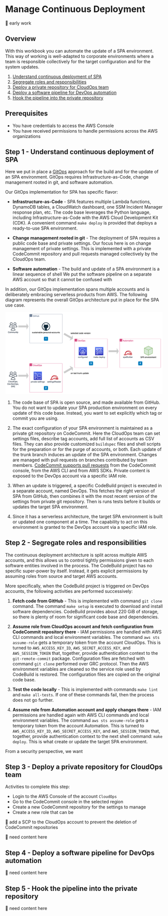 # Manage Continuous Deployment

:construction: early work

## Overview
With this workbook you can automate the update of a SPA environment. This way of working is well-adapted to corporate environments where a team is responsible collectively for the target configuration and for the system updates.

1. [Understand continuous deployment of SPA](#step-1)
2. [Segregate roles and responsibilities](#step-2)
3. [Deploy a private repository for CloudOps team](#step-3)
4. [Deploy a software pipeline for DevOps automation](#step-4)
5. [Hook the pipeline into the private repository](#step-5)

## Prerequisites
- You have credentials to access the AWS Console
- You have received permissions to handle permissions across the AWS organizations

## Step 1 - Understand continuous deployment of SPA <a id="step-1"></a>

Here we put in place a [GitOps](https://about.gitlab.com/topics/gitops/) approach for the build and for the update of an SPA environment. GitOps requires Infrastructure-as-Code, change management rooted in git, and software automation.

Our GitOps implementation for SPA has specific flavor:

- **Infrastructure-as-Code** - SPA features multiple Lambda functions, DynamoDB tables, a CloudWatch dashboard, one SSM Incident Manager response plan, etc. The code base leverages the Python language, including Infrastructure-as-Code with the AWS Cloud Development Kit (CDK). A convenient command `make deploy` is provided that deploys a ready-to-use SPA environment.

- **Change management rooted in git** - The deployment of SPA requires a public code base and private settings. Our focus here is on change management of private settings. This is implemented with a private CodeCommit repository and pull requests managed collectively by the CloudOps team.

- **Software automation** - The build and update of a SPA environment is a linear sequence of shell We put the software pipeline on a separate AWS account so that it cannot be confused with


In addition, our GitOps implementation spans multiple accounts and is deliberately embracing serverless products from AWS. The following diagram represents the overall GitOps architecture put in place for the SPA use case.

![Continuous deployment of SPA](./medias/continuous-deployment.png)

1. The code base of SPA is open source, and made available from GitHub. You do not want to update your SPA production environment on every update of this code base. Instead, you want to set explicitly which tag or commit you are using.

2. The exact configuration of your SPA environment is maintained as a private git repository on CodeCommit. Here the CloudOps team can set settings files, describe tag accounts, add full list of accounts as CSV files. They can also provide customized `buildspec` files and shell scripts for the preparation or for the purge of accounts, or both. Each update of the trunk branch induces an update of the SPA environment. Changes are managed with pull requests on branches contributed by team members. [CodeCommit supports pull requests](https://docs.aws.amazon.com/codecommit/latest/userguide/pull-requests.html) from the CodeCommit console, from the AWS CLI and from AWS SDKs. Private content is exposed to the DevOps account via a specific IAM role.

3. When an update is triggered, a specific CodeBuild project is executed in a separate account, named DevOps. This fetches the right version of SPA from GitHub, then combines it with the most recent version of the settings from private git repository. Then is runs tests before it builds or updates the target SPA environment.

4. Since it has a serverless architecture, the target SPA environment is built or updated one component at a time. The capability to act on this environment is granted to the DevOps account via a specific IAM role.


## Step 2 - Segregate roles and responsibilities <a id="step-2"></a>

The continuous deployment architecture is split across multiple AWS accounts, and this allows us to control tightly permissions given to each software entities involved in the process. The CodeBuild project has no specific super-power by itself. Instead, it gets explicit permissions by assuming roles from source and target AWS accounts.

More specifically, when the CodeBuild project is triggered on DevOps accounts, the following activities are performed successively:

1. **Fetch code from GitHub** - This is implemented with command `git clone` command. The command `make setup` is executed to download and install software dependencies. CodeBuild provides about 220 GiB of storage, so there is plenty of room for significant code base and dependencies.

2. **Assume role from CloudOps account and fetch configuration from CodeCommit repository there** - IAM permissions are handled with AWS CLI commands and local environment variables. The command `aws sts assume-role` gets a temporary token from the account CloudOps. This is turned to `AWS_ACCESS_KEY_ID`, `AWS_SECRET_ACCESS_KEY`, and `AWS_SESSION_TOKEN` that, together, provide authentication context to the `git-remote-commit` package. Configuration files are fetched with command `git clone` performed over GRC protocol. Then the AWS environment variables are cleaned so the service role used by CodeBuild is restored. The configuration files are copied on the original code base.

3. **Test the code locally** - This is implemented with commands `make lint` and `make all-tests`. If one of these commands fail, then the process does not go further.

4. **Assume role from Automation account and apply changes there** - IAM permissions are handled again with AWS CLI commands and local environment variables. The command `aws sts assume-role` gets a temporary token from the account Automation. This is turned to `AWS_ACCESS_KEY_ID`, `AWS_SECRET_ACCESS_KEY`, and `AWS_SESSION_TOKEN` that, together, provide authentication context to the next shell command: `make deploy`. This is what create or update the target SPA environment.


From a security perspective, we want

## Step 3 - Deploy a private repository for CloudOps team <a id="step-3"></a>

Activities to complete this step:
- Login to the AWS Console of the account `CloudOps`
- Go to the CodeCommit console in the selected region
- Create a new CodeCommit repository for the settings to manage
- Create a new role that can be

:construction: add a SCP to the CloudOps account to prevent the deletion of CodeCommit repositories

:construction: need content here

## Step 4 - Deploy a software pipeline for DevOps automation <a id="step-4"></a>

:construction: need content here

## Step 5 - Hook the pipeline into the private repository <a id="step-5"></a>

:construction: need content here
